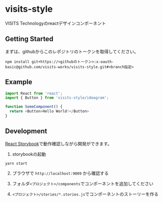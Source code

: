 # visits-style
VISITS Technologyのreactデザインコンポーネント

## Getting Started

まずは、githubからこのレポジトリのトークンを取得してください。

```
npm install git+https://<githubのトークン>:x-oauth-basic@github.com/visits-works/visits-style.git#<branch指定>
```

## Example

```javascript
import React from 'react';
import { Button } from 'visits-style/ideagram';

function SomeComponent() {
  return <Button>Hello World!</Button>
}
```

## Development

[React Storybook](https://github.com/storybooks/storybook)で動作確認しながら開発ができます。

1. storybookの起動
  ```
  yarn start
  ```
2. ブラウザで `http://localhost:9009` から確認する

3. フォルダ`<プロジェクト>/components`でコンポーネントを追加してください

4. `<プロジェクト>/stories/*.stories.js`でコンポーネントのストーリーを作る

